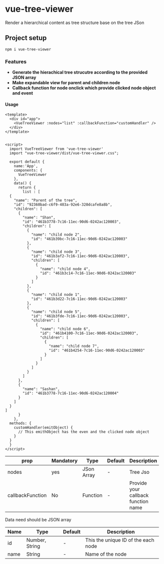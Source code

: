 # vue-tree-viewer

Render a hierarchical content as tree structure base on the tree JSon

## Project setup
```
npm i vue-tree-viewer
```
### Features
- **Generate the hierachical tree strucutre according to the provided JSON array**
- **Make expandable view for parent and children node**
- **Callback function for node onclick which provide clicked node object and event**
#### Usage
```
<template>
  <div id="app">
    <VueTreeViewer :nodes="list" :callbackFunction="customHandler" />
  </div>
</template>


<script>
  import VueTreeViewer from 'vue-tree-viewer'
  import "vue-tree-viewer/dist/vue-tree-viewer.css";

  export default {
    name:'App',
    components: {
      VueTreeViewer
    },
    data() {
      return {
        list : [
  {
    "name": "Parent of the tree",
    "id": "92360bad-c6f9-403a-92e6-320dcafe8a8b",
    "children": [
      {
        "name": "Shan",
        "id": "461b3778-7c16-11ec-90d6-0242ac120003",
        "children": [
          {
            "name": "child node 2",
            "id": "461b39bc-7c16-11ec-90d6-0242ac120003"
          },
          {
            "name": "child node 3",
            "id": "461b3af2-7c16-11ec-90d6-0242ac120003",
            "children": [
              {
                "name": "child node 4",
                "id": "461b3c14-7c16-11ec-90d6-0242ac120003"
              }
            ]
          },
          {
            "name": "child node 1",
            "id": "461b3d22-7c16-11ec-90d6-0242ac120003"
          },
          {
            "name": "child node 5",
            "id": "461b3fde-7c16-11ec-90d6-0242ac120003",
            "children": [
              {
                "name": "child node 6",
                "id": "461b4100-7c16-11ec-90d6-0242ac120003",
                "children": [
                  {
                    "name": "child node 7",
                    "id": "461b4254-7c16-11ec-90d6-0242ac120003"
                  }
                ]
              }
            ]
          }
        ]
      },
      {
        "name": "Sashan",
        "id": "461b3778-7c16-11ec-90d6-0242ac120004"
      }
    ]
  }
]
      }
    },
  methods: {
    customHandler(emitObject) {
      // This emithObject has the even and the clicked node object
    }
  }
  }
</script>
```


|   prop| Mandatory |  Type |   Default|   Description|
| ------------ | ------------ | ------------ | ------------ | ------------ |
|   nodes| yes | JSon Array |  - |  Tree Jso |
|   callbackFunction| No |Function |  - |  Provide your callback function name|

Data need should be JSON array

|   Name|  Type |   Default|   Description|
| ------------ | ------------ | ------------ | ------------ |
|   id|  Number, String |  - |  This the unique ID of the each node |
|   name| String |  - |  Name of the node  |



